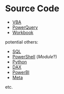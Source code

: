 # Source Code

- [VBA](VBA)
- [PowerQuery](PowerQuery)
- [Workbook](Workbook)

potential others:

- [SQL](SQL)
- [PowerShell](PowerShell) (*Module*?)
- [Python](Python)
- [DAX](DAX)
- [PowerBI](PowerBI)
- [Meta](Meta)

etc.

